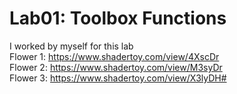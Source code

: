 # Lab01: Toolbox Functions

I worked by myself for this lab  
Flower 1: https://www.shadertoy.com/view/4XscDr  
Flower 2: https://www.shadertoy.com/view/M3syDr  
Flower 3: https://www.shadertoy.com/view/X3lyDH#  
